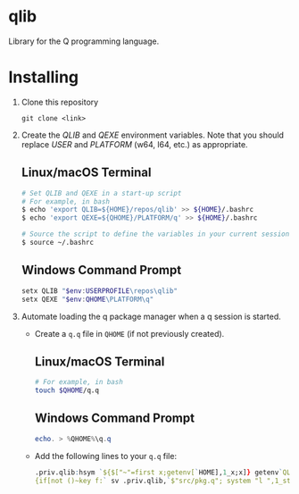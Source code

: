 
# qlib

Library for the Q programming language.

# Installing

1) Clone this repository 
    ```
    git clone <link>
    ```

2) Create the *QLIB* and *QEXE* environment variables. Note that you should replace *USER* and *PLATFORM* (w64, l64, etc.) as appropriate.

    ## Linux/macOS Terminal

    ```bash
    # Set QLIB and QEXE in a start-up script
    # For example, in bash
    $ echo 'export QLIB=${HOME}/repos/qlib' >> ${HOME}/.bashrc
    $ echo 'export QEXE=${QHOME}/PLATFORM/q' >> ${HOME}/.bashrc

    # Source the script to define the variables in your current session
    $ source ~/.bashrc
    ``` 

    ## Windows Command Prompt

    ```powershell
    setx QLIB "$env:USERPROFILE\repos\qlib"
    setx QEXE "$env:QHOME\PLATFORM\q"
    ```

3) Automate loading the q package manager when a q session is started. 

    * Create a `q.q` file in `QHOME` (if not previously created).
        
        ## Linux/macOS Terminal

        ```bash
        # For example, in bash
        touch $QHOME/q.q
        ```

        ## Windows Command Prompt

        ```powershell
        echo. > %QHOME%\q.q
        ```

    * Add the following lines to your `q.q` file:

        ```q
        .priv.qlib:hsym `${$["~"=first x;getenv[`HOME],1_x;x]} getenv`QLIB;
        {if[not ()~key f:` sv .priv.qlib,`$"src/pkg.q"; system "l ",1_string f]}[];
        ```
